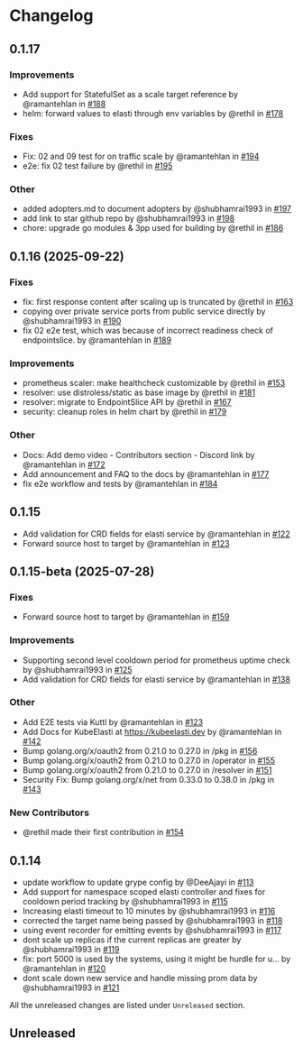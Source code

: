 # Changelog

<!--
    Please refer to https://github.com/truefoundry/KubeElasti/blob/main/CONTRIBUTING.md#Changelog and follow the guidelines before adding a new entry.
-->

## 0.1.17

### Improvements
* Add support for StatefulSet as a scale target reference by @ramantehlan in [#188](https://github.com/truefoundry/KubeElasti/pull/188)
* helm: forward values to elasti through env variables by @rethil in [#178](https://github.com/truefoundry/KubeElasti/pull/178)

### Fixes

* Fix: 02 and 09 test for on traffic scale by @ramantehlan in [#194](https://github.com/truefoundry/KubeElasti/pull/194)
* e2e: fix 02 test failure by @rethil in [#195](https://github.com/truefoundry/KubeElasti/pull/195)

### Other

* added adopters.md to document adopters by @shubhamrai1993 in [#197](https://github.com/truefoundry/KubeElasti/pull/197)
* add link to star github repo by @shubhamrai1993 in [#198](https://github.com/truefoundry/KubeElasti/pull/198)
* chore: upgrade go modules & 3pp used for building by @rethil in [#186](https://github.com/truefoundry/KubeElasti/pull/186)


## 0.1.16 (2025-09-22)

### Fixes 
* fix: first response content after scaling up is truncated by @rethil in [#163](https://github.com/truefoundry/KubeElasti/pull/163)
* copying over private service ports from public service directly by @shubhamrai1993 in [#190](https://github.com/truefoundry/KubeElasti/pull/190)
* fix 02 e2e test, which was because of incorrect readiness check of endpointslice.  by @ramantehlan in [#189](https://github.com/truefoundry/KubeElasti/pull/189)

### Improvements
* prometheus scaler: make healthcheck customizable by @rethil in [#153](https://github.com/truefoundry/KubeElasti/pull/153)
* resolver: use distroless/static as base image by @rethil in [#181](https://github.com/truefoundry/KubeElasti/pull/181)
* resolver: migrate to EndpointSlice API by @rethil in [#167](https://github.com/truefoundry/KubeElasti/pull/167)
* security: cleanup roles in helm chart by @rethil in [#179](https://github.com/truefoundry/KubeElasti/pull/179)

### Other
* Docs: Add demo video - Contributors section - Discord link by @ramantehlan in [#172](https://github.com/truefoundry/KubeElasti/pull/172)
* Add announcement and FAQ to the docs by @ramantehlan in [#177](https://github.com/truefoundry/KubeElasti/pull/177)
* fix e2e workflow and tests by @ramantehlan in [#184](https://github.com/truefoundry/KubeElasti/pull/184)

## 0.1.15
* Add validation for CRD fields for elasti service by @ramantehlan in [#122](https://github.com/truefoundry/elasti/pull/122)
* Forward source host to target by @ramantehlan in [#123](https://github.com/truefoundry/elasti/pull/123)


## 0.1.15-beta (2025-07-28)

### Fixes
* Forward source host to target by @ramantehlan in [#159](https://github.com/truefoundry/elasti/pull/159)

### Improvements
* Supporting second level cooldown period for prometheus uptime check by @shubhamrai1993 in [#125](https://github.com/truefoundry/KubeElasti/pull/125)
* Add validation for CRD fields for elasti service by @ramantehlan in [#138](https://github.com/truefoundry/elasti/pull/138)

### Other
* Add E2E tests via Kuttl by @ramantehlan in [#123](https://github.com/truefoundry/KubeElasti/pull/123)
* Add Docs for KubeElasti at https://kubeelasti.dev by @ramantehlan in [#142](https://github.com/truefoundry/KubeElasti/pull/142)
* Bump golang.org/x/oauth2 from 0.21.0 to 0.27.0 in /pkg in [#156](https://github.com/truefoundry/KubeElasti/pull/156)
* Bump golang.org/x/oauth2 from 0.21.0 to 0.27.0 in /operator in [#155](https://github.com/truefoundry/KubeElasti/pull/155)
* Bump golang.org/x/oauth2 from 0.21.0 to 0.27.0 in /resolver in [#151](https://github.com/truefoundry/KubeElasti/pull/151)
* Security Fix: Bump golang.org/x/net from 0.33.0 to 0.38.0 in /pkg in [#143](https://github.com/truefoundry/KubeElasti/pull/143)

### New Contributors
* @rethil made their first contribution in [#154](https://github.com/truefoundry/KubeElasti/pull/154)

## 0.1.14
* update workflow to update grype config by @DeeAjayi in [#113](https://github.com/truefoundry/KubeElasti/pull/113)
* Add support for namespace scoped elasti controller and fixes for cooldown period tracking by @shubhamrai1993 in [#115](https://github.com/truefoundry/KubeElasti/pull/115)
* Increasing elasti timeout to 10 minutes by @shubhamrai1993 in [#116](https://github.com/truefoundry/KubeElasti/pull/116)
* corrected the target name being passed by @shubhamrai1993 in [#118](https://github.com/truefoundry/KubeElasti/pull/118)
* using event recorder for emitting events by @shubhamrai1993 in [#117](https://github.com/truefoundry/KubeElasti/pull/117)
* dont scale up replicas if the current replicas are greater by @shubhamrai1993 in [#119](https://github.com/truefoundry/KubeElasti/pull/119)
* fix: port 5000 is used by the systems, using it might be hurdle for u… by @ramantehlan in [#120](https://github.com/truefoundry/KubeElasti/pull/120)
* dont scale down new service and handle missing prom data by @shubhamrai1993 in [#121](https://github.com/truefoundry/KubeElasti/pull/121)

All the unreleased changes are listed under `Unreleased` section.

## Unreleased

<!--
    Add new changes here and sort them alphabetically.
Example -
- **General**: Add support for statefulset as a scale target reference ([#10](https://github.com/truefoundry/elasti/pull/10))
-->
